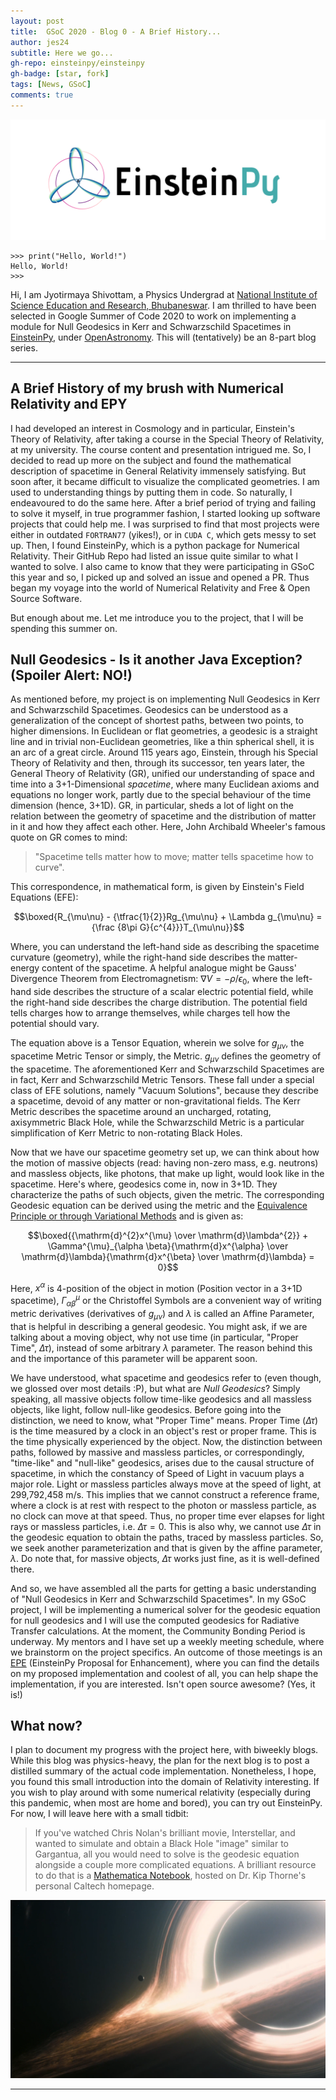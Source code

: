 ```yaml
---
layout: post
title:  GSoC 2020 - Blog 0 - A Brief History...
author: jes24
subtitle: Here we go...
gh-repo: einsteinpy/einsteinpy
gh-badge: [star, fork]
tags: [News, GSoC]
comments: true
---
```


![EPY Logo](../img/gsoc20_intro/EPY%20Whitespace.png)

```
>>> print("Hello, World!")
Hello, World!
>>> 
```
Hi, I am Jyotirmaya Shivottam, a Physics Undergrad at [National Institute of Science Education and Research, Bhubaneswar](https://www.niser.ac.in/). I am thrilled to have been selected in Google Summer of Code 2020 to work on implementing a module for Null Geodesics in Kerr and Schwarzschild Spacetimes in [EinsteinPy](https://einsteinpy.org/), under [OpenAstronomy](http://openastronomy.org/). This will (tentatively) be an 8-part blog series.

---
## A Brief History of my brush with Numerical Relativity and EPY

I had developed an interest in Cosmology and in particular, Einstein's Theory of Relativity, after taking a course in the Special Theory of Relativity, at my university. The course content and presentation intrigued me. So, I decided to read up more on the subject and found the mathematical description of spacetime in General Relativity immensely satisfying. But soon after, it became difficult to visualize the complicated geometries. I am used to understanding things by putting them in code. So naturally, I endeavoured to do the same here. After a brief period of trying and failing to solve it myself, in true programmer fashion, I started looking up software projects that could help me. I was surprised to find that most projects were either in outdated `FORTRAN77` (yikes!), or in `CUDA C`, which gets messy to set up. Then, I found EinsteinPy, which is a python package for Numerical Relativity. Their GitHub Repo had listed an issue quite similar to what I wanted to solve. I also came to know that they were participating in GSoC this year and so, I picked up and solved an issue and opened a PR. Thus began my voyage into the world of Numerical Relativity and Free & Open Source Software.

But enough about me. Let me introduce you to the project, that I will be spending this summer on.

## Null Geodesics - Is it another Java Exception? (Spoiler Alert: NO!)

As mentioned before, my project is on implementing Null Geodesics in Kerr and Schwarzschild Spacetimes. Geodesics can be understood as a generalization of the concept of shortest paths, between two points, to higher dimensions. In Euclidean or flat geometries, a geodesic is a straight line and in trivial non-Euclidean geometries, like a thin spherical shell, it is an arc of a great circle. Around 115 years ago, Einstein, through his Special Theory of Relativity and then, through its successor, ten years later, the General Theory of Relativity (GR), unified our understanding of space and time into a 3+1-Dimensional *spacetime*, where many Euclidean axioms and equations no longer work, partly due to the special behaviour of the time dimension (hence, 3+1D). GR, in particular, sheds a lot of light on the relation between the geometry of spacetime and the distribution of matter in it and how they affect each other. Here, John Archibald Wheeler's famous quote on GR comes to mind:

> "Spacetime tells matter how to move; matter tells spacetime how to curve".

This correspondence, in mathematical form, is given by Einstein's Field Equations (EFE):

$$\boxed{R_{\mu\nu} - {\tfrac{1}{2}}Rg_{\mu\nu} + \Lambda g_{\mu\nu} = {\frac {8\pi G}{c^{4}}}T_{\mu\nu}}$$

Where, you can understand the left-hand side as describing the spacetime curvature (geometry), while the right-hand side describes the matter-energy content of the spacetime. A helpful analogue might be Gauss' Divergence Theorem from Electromagnetism: $\nabla V = -\rho/\epsilon_0$, where the left-hand side describes the structure of a scalar electric potential field, while the right-hand side describes the charge distribution. The potential field tells charges how to arrange themselves, while charges tell how the potential should vary.

The equation above is a Tensor Equation, wherein we solve for $g_{\mu\nu}$, the spacetime Metric Tensor or simply, the Metric. $g_{\mu\nu}$ defines the geometry of the spacetime. The aforementioned Kerr and Schwarzschild Spacetimes are in fact, Kerr and Schwarzschild Metric Tensors. These fall under a special class of EFE solutions, namely "Vacuum Solutions", because they describe a spacetime, devoid of any matter or non-gravitational fields. The Kerr Metric describes the spacetime around an uncharged, rotating, axisymmetric Black Hole, while the Schwarzschild Metric is a particular simplification of Kerr Metric to non-rotating Black Holes.

Now that we have our spacetime geometry set up, we can think about how the motion of massive objects (read: having non-zero mass, e.g. neutrons) and massless objects, like photons, that make up light, would look like in the spacetime. Here's where, geodesics come in, now in 3+1D. They characterize the paths of such objects, given the metric. The corresponding Geodesic equation can be derived using the metric and the [Equivalence Principle or through Variational Methods](https://en.wikipedia.org/wiki/Geodesics_in_general_relativity) and is given as:

$$\boxed{{\mathrm{d}^{2}x^{\mu} \over \mathrm{d}\lambda^{2}} + \Gamma^{\mu}_{\alpha \beta}{\mathrm{d}x^{\alpha} \over \mathrm{d}\lambda}{\mathrm{d}x^{\beta} \over \mathrm{d}\lambda} = 0}$$

Here, $x^\alpha$ is 4-position of the object in motion (Position vector in a 3+1D spacetime), $\Gamma^{\mu}_{\alpha\beta}$ or the Christoffel Symbols are a convenient way of writing metric derivatives (derivatives of $g_{\mu\nu}$) and $\lambda$ is called an Affine Parameter, that is helpful in describing a general geodesic. You might ask, if we are talking about a moving object, why not use time (in particular, "Proper Time", $\Delta\tau$), instead of some arbitrary $\lambda$ parameter. The reason behind this and the importance of this parameter will be apparent soon.

We have understood, what spacetime and geodesics refer to (even though, we glossed over most details :P), but what are *Null Geodesics*? Simply speaking, all massive objects follow time-like geodesics and all massless objects, like light, follow null-like geodesics. Before going into the distinction, we need to know, what "Proper Time" means. Proper Time ($\Delta\tau$) is the time measured by a clock in an object's rest or proper frame. This is the time physically experienced by the object. Now, the distinction between paths, followed by massive and massless particles, or correspondingly, "time-like" and "null-like" geodesics, arises due to the causal structure of spacetime, in which the constancy of Speed of Light in vacuum plays a major role. Light or massless particles always move at the speed of light, at 299,792,458 m/s. This implies that we cannot construct a reference frame, where a clock is at rest with respect to the photon or massless particle, as no clock can move at that speed. Thus, no proper time ever elapses for light rays or massless particles, i.e. $\Delta\tau = 0$. This is also why, we cannot use $\Delta\tau$ in the geodesic equation to obtain the paths, traced by massless particles. So, we seek another parameterization and that is given by the affine parameter, $\lambda$. Do note that, for massive objects, $\Delta\tau$ works just fine, as it is well-defined there.

And so, we have assembled all the parts for getting a basic understanding of "Null Geodesics in Kerr and Schwarzschild Spacetimes". In my GSoC project, I will be implementing a numerical solver for the geodesic equation for null geodesics and I will use the computed geodesics for Radiative Transfer calculations. At the moment, the Community Bonding Period is underway. My mentors and I have set up a weekly meeting schedule, where we brainstorm on the project specifics. An outcome of those meetings is an [EPE](https://github.com/einsteinpy/EinsteinPy-EPEs/pull/4) (EinsteinPy Proposal for Enhancement), where you can find the details on my proposed implementation and coolest of all, you can help shape the implementation, if you are interested. Isn't open source awesome? (Yes, it is!)

## What now?

I plan to document my progress with the project here, with biweekly blogs. While this blog was physics-heavy, the plan for the next blog is to post a distilled summary of the actual code implementation. Nonetheless, I hope, you found this small introduction into the domain of Relativity interesting. If you wish to play around with some numerical relativity (especially during this pandemic, when most are home and bored), you can try out EinsteinPy. For now, I will leave here with a small tidbit:

> If you've watched Chris Nolan's brilliant movie, Interstellar, and wanted to simulate and obtain a Black Hole "image" similar to Gargantua, all you would need to solve is the geodesic equation alongside a couple more complicated equations. A brilliant resource to do that is a [Mathematica Notebook](http://www.its.caltech.edu/~kip/Interstellar/RayBundleDerive.nb), hosted on Dr. Kip Thorne's personal Caltech homepage.

![Gargantua, Accreting (from Interstellar)](../img/gsoc20_intro/Gargantua.png)

---